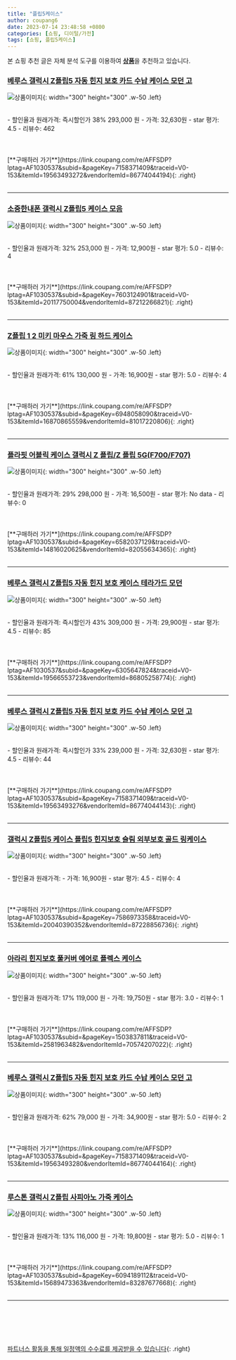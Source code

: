 ```yaml
---
title: "플립5케이스"
author: coupang6
date: 2023-07-14 23:48:58 +0800
categories: [쇼핑, 디이털/가전]
tags: [쇼핑, 플립5케이스]
---
```


본 쇼핑 추천 글은 자체 분석 도구를 이용하여 [**상품**](https://link.coupang.com/a/bao1ui)을 추천하고 있습니다.

### [베루스 갤럭시 Z플립5 자동 힌지 보호 카드 수납 케이스 모던 고](https://link.coupang.com/re/AFFSDP?lptag=AF1030537&subid=&pageKey=7158371409&traceid=V0-153&itemId=19563493272&vendorItemId=86774044194)

![상품이미지](https://thumbnail6.coupangcdn.com/thumbnails/remote/230x230ex/image/vendor_inventory/c0d3/05e11f500dbcec51f766c547b1f0e9ff8dd4672c662839f51a2ff72575d6.jpg){: width="300" height="300" .w-50 .left}


<br>
- 할인율과 원래가격: 즉시할인가 38%  293,000   원
- 가격: 32,630원
- star 평가: 4.5
- 리뷰수: 462
<br>
<br>
<br>
<br>
[**구매하러 가기**](https://link.coupang.com/re/AFFSDP?lptag=AF1030537&subid=&pageKey=7158371409&traceid=V0-153&itemId=19563493272&vendorItemId=86774044194){: .right}
<br>
<br>

---

### [소중한내폰 갤럭시 Z플립5 케이스 모음](https://link.coupang.com/re/AFFSDP?lptag=AF1030537&subid=&pageKey=7603124901&traceid=V0-153&itemId=20117750004&vendorItemId=87212266821)

![상품이미지](https://thumbnail6.coupangcdn.com/thumbnails/remote/230x230ex/image/vendor_inventory/2716/e7ea2f53154af1e20441bf00433540f1448c310ee3f263fa8b021c1f7df1.jpg){: width="300" height="300" .w-50 .left}


<br>
- 할인율과 원래가격: 32%  253,000   원
- 가격: 12,900원
- star 평가: 5.0
- 리뷰수: 4
<br>
<br>
<br>
<br>
[**구매하러 가기**](https://link.coupang.com/re/AFFSDP?lptag=AF1030537&subid=&pageKey=7603124901&traceid=V0-153&itemId=20117750004&vendorItemId=87212266821){: .right}
<br>
<br>

---

### [Z플립 1 2 미키 마우스 가죽 링 하드 케이스](https://link.coupang.com/re/AFFSDP?lptag=AF1030537&subid=&pageKey=6948058090&traceid=V0-153&itemId=16870865559&vendorItemId=81017220806)

![상품이미지](https://thumbnail10.coupangcdn.com/thumbnails/remote/230x230ex/image/vendor_inventory/2805/d0026da327cf43d5e011abc910b15805792470f0fb373a697c96b53ae7db.jpg){: width="300" height="300" .w-50 .left}


<br>
- 할인율과 원래가격: 61%  130,000   원
- 가격: 16,900원
- star 평가: 5.0
- 리뷰수: 4
<br>
<br>
<br>
<br>
[**구매하러 가기**](https://link.coupang.com/re/AFFSDP?lptag=AF1030537&subid=&pageKey=6948058090&traceid=V0-153&itemId=16870865559&vendorItemId=81017220806){: .right}
<br>
<br>

---

### [플라핏 어블릭 케이스 갤럭시 Z 플립/Z 플립 5G(F700/F707)](https://link.coupang.com/re/AFFSDP?lptag=AF1030537&subid=&pageKey=6582037129&traceid=V0-153&itemId=14816020625&vendorItemId=82055634365)

![상품이미지](https://thumbnail9.coupangcdn.com/thumbnails/remote/230x230ex/image/vendor_inventory/cd78/38ba4dcd1dcd195ce8f9438155baa8a037b1e7c70f0256605e8a6e53fef5.jpg){: width="300" height="300" .w-50 .left}


<br>
- 할인율과 원래가격: 29%  298,000   원
- 가격: 16,500원
- star 평가: No data
- 리뷰수: 0
<br>
<br>
<br>
<br>
[**구매하러 가기**](https://link.coupang.com/re/AFFSDP?lptag=AF1030537&subid=&pageKey=6582037129&traceid=V0-153&itemId=14816020625&vendorItemId=82055634365){: .right}
<br>
<br>

---

### [베루스 갤럭시 Z플립5 자동 힌지 보호 케이스 테라가드 모던](https://link.coupang.com/re/AFFSDP?lptag=AF1030537&subid=&pageKey=6305647824&traceid=V0-153&itemId=19566553723&vendorItemId=86805258774)

![상품이미지](https://thumbnail9.coupangcdn.com/thumbnails/remote/230x230ex/image/vendor_inventory/4953/a2c4a2705be108cbff9ca74d4c9f7055106383ff145943224b533e6366ee.jpg){: width="300" height="300" .w-50 .left}


<br>
- 할인율과 원래가격: 즉시할인가 43%  309,000   원
- 가격: 29,900원
- star 평가: 4.5
- 리뷰수: 85
<br>
<br>
<br>
<br>
[**구매하러 가기**](https://link.coupang.com/re/AFFSDP?lptag=AF1030537&subid=&pageKey=6305647824&traceid=V0-153&itemId=19566553723&vendorItemId=86805258774){: .right}
<br>
<br>

---

### [베루스 갤럭시 Z플립5 자동 힌지 보호 카드 수납 케이스 모던 고](https://link.coupang.com/re/AFFSDP?lptag=AF1030537&subid=&pageKey=7158371409&traceid=V0-153&itemId=19563493276&vendorItemId=86774044143)

![상품이미지](https://thumbnail10.coupangcdn.com/thumbnails/remote/230x230ex/image/vendor_inventory/f0e0/dd685b9df338d1c8be4adb63e1fc5fd59b898a20f0695f8d8465934dcb5b.jpg){: width="300" height="300" .w-50 .left}


<br>
- 할인율과 원래가격: 즉시할인가 33%  239,000   원
- 가격: 32,630원
- star 평가: 4.5
- 리뷰수: 44
<br>
<br>
<br>
<br>
[**구매하러 가기**](https://link.coupang.com/re/AFFSDP?lptag=AF1030537&subid=&pageKey=7158371409&traceid=V0-153&itemId=19563493276&vendorItemId=86774044143){: .right}
<br>
<br>

---

### [갤럭시 Z플립5 케이스 플립5 힌지보호 슬림 외부보호 골드 링케이스](https://link.coupang.com/re/AFFSDP?lptag=AF1030537&subid=&pageKey=7586973358&traceid=V0-153&itemId=20040390352&vendorItemId=87228856736)

![상품이미지](https://thumbnail7.coupangcdn.com/thumbnails/remote/230x230ex/image/vendor_inventory/2ae6/a5d6de285368ffa476bef060c7f684724ddfa29377c16395a84956047fb5.JPG){: width="300" height="300" .w-50 .left}


<br>
- 할인율과 원래가격: 
- 가격: 16,900원
- star 평가: 4.5
- 리뷰수: 4
<br>
<br>
<br>
<br>
[**구매하러 가기**](https://link.coupang.com/re/AFFSDP?lptag=AF1030537&subid=&pageKey=7586973358&traceid=V0-153&itemId=20040390352&vendorItemId=87228856736){: .right}
<br>
<br>

---

### [아라리 힌지보호 풀커버 에어로 플렉스 케이스](https://link.coupang.com/re/AFFSDP?lptag=AF1030537&subid=&pageKey=1503837811&traceid=V0-153&itemId=2581963482&vendorItemId=70574207022)

![상품이미지](https://thumbnail6.coupangcdn.com/thumbnails/remote/230x230ex/image/retail/images/2020/04/20/14/5/3c789a05-31de-465d-ae1e-2d4928f0d6fa.jpg){: width="300" height="300" .w-50 .left}


<br>
- 할인율과 원래가격: 17%  119,000   원
- 가격: 19,750원
- star 평가: 3.0
- 리뷰수: 1
<br>
<br>
<br>
<br>
[**구매하러 가기**](https://link.coupang.com/re/AFFSDP?lptag=AF1030537&subid=&pageKey=1503837811&traceid=V0-153&itemId=2581963482&vendorItemId=70574207022){: .right}
<br>
<br>

---

### [베루스 갤럭시 Z플립5 자동 힌지 보호 카드 수납 케이스 모던 고](https://link.coupang.com/re/AFFSDP?lptag=AF1030537&subid=&pageKey=7158371409&traceid=V0-153&itemId=19563493280&vendorItemId=86774044164)

![상품이미지](https://thumbnail6.coupangcdn.com/thumbnails/remote/230x230ex/image/vendor_inventory/4195/3f1eb7427784563fb49eb3ca34ed0338c9e4b4a4f026510991d0ec1192ac.jpg){: width="300" height="300" .w-50 .left}


<br>
- 할인율과 원래가격: 62%  79,000   원
- 가격: 34,900원
- star 평가: 5.0
- 리뷰수: 2
<br>
<br>
<br>
<br>
[**구매하러 가기**](https://link.coupang.com/re/AFFSDP?lptag=AF1030537&subid=&pageKey=7158371409&traceid=V0-153&itemId=19563493280&vendorItemId=86774044164){: .right}
<br>
<br>

---

### [루스톤 갤럭시 Z플립 사피아노 가죽 케이스](https://link.coupang.com/re/AFFSDP?lptag=AF1030537&subid=&pageKey=6094189112&traceid=V0-153&itemId=15689473363&vendorItemId=83287677668)

![상품이미지](https://thumbnail8.coupangcdn.com/thumbnails/remote/230x230ex/image/vendor_inventory/2d74/4f8fab3bcd764aea15d72153ab49f998f71acbbc8c694d553d106c0da0a5.png){: width="300" height="300" .w-50 .left}


<br>
- 할인율과 원래가격: 13%  116,000   원
- 가격: 19,800원
- star 평가: 5.0
- 리뷰수: 1
<br>
<br>
<br>
<br>
[**구매하러 가기**](https://link.coupang.com/re/AFFSDP?lptag=AF1030537&subid=&pageKey=6094189112&traceid=V0-153&itemId=15689473363&vendorItemId=83287677668){: .right}
<br>
<br>

---
<br><br><br><br><br> [파트너스 활동을 통해 일정액의 수수료를 제공받을 수 있습니다](https://link.coupang.com/a/bao1ui){: .right}